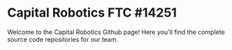 # Capital Robotics FTC #14251
Welcome to the Capital Robotics Github page! Here you'll find the complete source code repositories for our team.



